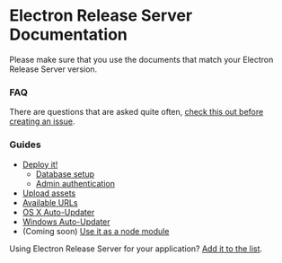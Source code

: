 # Electron Release Server Documentation
Please make sure that you use the documents that match your Electron Release Server version.

### FAQ
There are questions that are asked quite often, [check this out before creating an issue](faq.md).

### Guides
- [Deploy it!](deploy.md)
  - [Database setup](database.md)
  - [Admin authentication](authentication.md)
- [Upload assets](assets.md)
- [Available URLs](urls.md)
- [OS X Auto-Updater](update-osx.md)
- [Windows Auto-Updater](update-windows.md)
- (Coming soon) [Use it as a node module](module.md)

Using Electron Release Server for your application? [Add it to the list](using-it.md).
